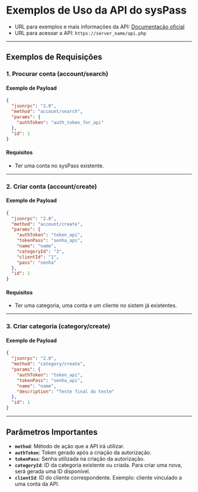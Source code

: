 
# Exemplos de Uso da API do sysPass

- URL para exemplos e mais informações da API: [Documentação oficial](https://syspass-doc.readthedocs.io/en/3.0/application/api.html)  
- URL para acessar a API: `https://server_name/api.php`

---

## Exemplos de Requisições

### **1. Procurar conta (account/search)**

#### Exemplo de Payload
```json
{
  "jsonrpc": "2.0",
  "method": "account/search",
  "params": {
    "authToken": "auth_token_for_api"
  },
  "id": 1
}
```

#### Requisitos
- Ter uma conta no sysPass existente.

---

### **2. Criar conta (account/create)**

#### Exemplo de Payload
```json
{
  "jsonrpc": "2.0",
  "method": "account/create",
  "params": {
    "authToken": "token_api",
    "tokenPass": "senha_api",
    "name": "name",
    "categoryId": "3",
    "clientId": "1",
    "pass": "senha"
  },
  "id": 1
}
```

#### Requisitos
- Ter uma categoria, uma conta e um cliente no sistem já existentes.

---

### **3. Criar categoria (category/create)**

#### Exemplo de Payload
```json
{
  "jsonrpc": "2.0",
  "method": "category/create",
  "params": {
    "authToken": "token_api",
    "tokenPass": "senha_api",
    "name": "name",
    "description": "Teste final do teste"
  },
  "id": 1
}
```
---

## Parâmetros Importantes

- **`method`**: Método de ação que a API irá utilizar.
- **`authToken`**: Token gerado após a criação da autorização.
- **`tokenPass`**: Senha utilizada na criação da autorização.
- **`categoryId`**: ID da categoria existente ou criada. Para criar uma nova, será gerada uma ID disponível.
- **`clientId`**: ID do cliente correspondente. Exemplo: cliente vinculado a uma conta da API.
